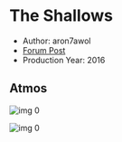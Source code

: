 # The Shallows

* Author: aron7awol
* [Forum Post](https://www.avsforum.com/threads/bass-eq-for-filtered-movies.2995212/post-56875882)
* Production Year: 2016

## Atmos

![img 0](https://i.imgur.com/0fsTfJc.jpg)

![img 0](https://i.imgur.com/ldo7HVE.jpg)

